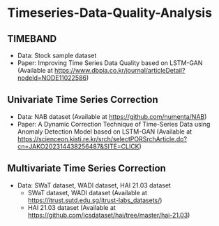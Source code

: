# Timeseries-Data-Quality-Analysis

## TIMEBAND
- Data: Stock sample dataset
- Paper: Improving Time Series Data Quality based on LSTM-GAN (Available at https://www.dbpia.co.kr/journal/articleDetail?nodeId=NODE11022586)
## Univariate Time Series Correction
- Data: NAB dataset (Available at https://github.com/numenta/NAB)
- Paper: A Dynamic Correction Technique of Time-Series Data using Anomaly Detection Model based on LSTM-GAN (Available at https://scienceon.kisti.re.kr/srch/selectPORSrchArticle.do?cn=JAKO202314438256487&SITE=CLICK)
## Multivariate Time Series Correction
- Data: SWaT dataset, WADI dataset, HAI 21.03 dataset
  - SWaT dataset, WADI dataset (Available at https://itrust.sutd.edu.sg/itrust-labs_datasets/)
  - HAI 21.03 dataset (Available at https://github.com/icsdataset/hai/tree/master/hai-21.03)

